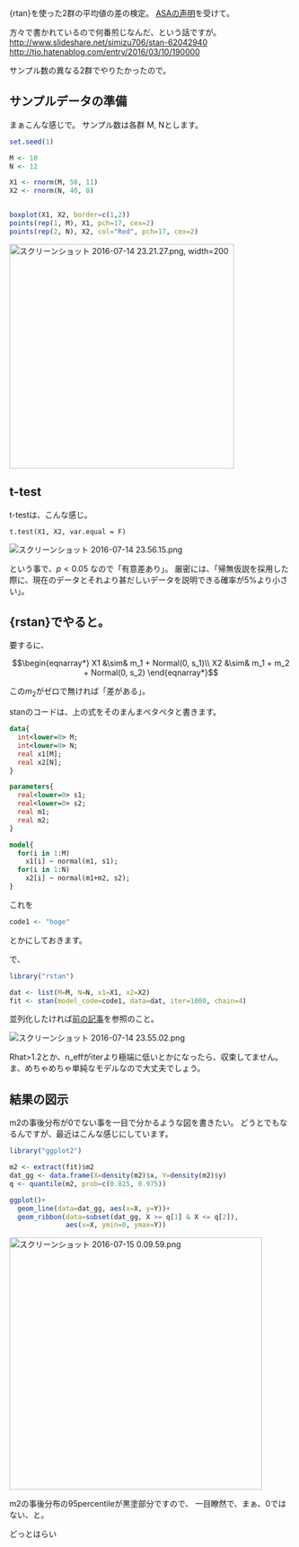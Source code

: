 
{rtan}を使った2群の平均値の差の検定。
[ASAの声明](https://www.amstat.org/newsroom/pressreleases/P-ValueStatement.pdf)を受けて。


方々で書かれているので何番煎じなんだ、という話ですが。
http://www.slideshare.net/simizu706/stan-62042940
http://tjo.hatenablog.com/entry/2016/03/10/190000

サンプル数の異なる2群でやりたかったので。


## サンプルデータの準備
まぁこんな感じで。
サンプル数は各群 M, Nとします。

```r
set.seed(1)

M <- 10
N <- 12

X1 <- rnorm(M, 50, 11)
X2 <- rnorm(N, 40, 8)


boxplot(X1, X2, border=c(1,2))
points(rep(1, M), X1, pch=17, cex=2)
points(rep(2, N), X2, col="Red", pch=17, cex=2)
```

<img width="400" alt="スクリーンショット 2016-07-14 23.21.27.png, width=200" src="md/{rstan}でN数の異なる2群の平均値の差/8980ba8a-8168-fc6e-9c64-8ae629263582.png">

## t-test
t-testは、こんな感じ。

```
t.test(X1, X2, var.equal = F)
```

![スクリーンショット 2016-07-14 23.56.15.png](md/{rstan}でN数の異なる2群の平均値の差/77e25df5-1be5-2462-6e3b-8d6af113b08b.png)

という事で、$p < 0.05$ なので「有意差あり」。
厳密には、「帰無仮説を採用した際に、現在のデータとそれより甚だしいデータを説明できる確率が5%より小さい」。

## {rstan}でやると。

要するに、

```math
\begin{eqnarray*}
X1 &\sim& m_1 + Normal(0, s_1)\\
X2 &\sim& m_1 + m_2 + Normal(0, s_2)
\end{eqnarray*}
```
この$m_2$がゼロで無ければ「差がある」。

stanのコードは、上の式をそのまんまペタペタと書きます。

```stan
data{
  int<lower=0> M;
  int<lower=0> N;
  real x1[M];
  real x2[N];
}

parameters{
  real<lower=0> s1;
  real<lower=0> s2;
  real m1;
  real m2;
}

model{
  for(i in 1:M)
    x1[i] ~ normal(m1, s1);
  for(i in 1:N)
    x2[i] ~ normal(m1+m2, s2);
}
```

これを 

```r
code1 <- "hoge"
```

とかにしておきます。

で、

```r
library("rstan")

dat <- list(M=M, N=N, x1=X1, x2=X2)
fit <- stan(model_code=code1, data=dat, iter=1000, chain=4)
```

並列化したければ[前の記事](http://qiita.com/kilometer/items/ec6db39948329cdc796b)を参照のこと。

![スクリーンショット 2016-07-14 23.55.02.png](md/{rstan}でN数の異なる2群の平均値の差/12a5d5e4-f19a-68c8-d2a9-0903e8fe6797.png)

Rhat>1.2とか、n_effがiterより極端に低いとかになったら、収束してません。
ま、めちゃめちゃ単純なモデルなので大丈夫でしょう。

## 結果の図示
m2の事後分布が0でない事を一目で分かるような図を書きたい。
どうとでもなるんですが、最近はこんな感じにしています。

```r
library("ggplot2")

m2 <- extract(fit)$m2
dat_gg <- data.frame(X=density(m2)$x, Y=density(m2)$y)
q <- quantile(m2, prob=c(0.025, 0.975))

ggplot()+
  geom_line(data=dat_gg, aes(x=X, y=Y))+
  geom_ribbon(data=subset(dat_gg, X >= q[1] & X <= q[2]),
              aes(x=X, ymin=0, ymax=Y))
```
<img width=450 alt="スクリーンショット 2016-07-15 0.09.59.png" src="md/{rstan}でN数の異なる2群の平均値の差/a30f6237-f252-5a79-ec73-2e29d3c9e7f8.png">

m2の事後分布の95percentileが黒塗部分ですので、
一目瞭然で、まぁ、0ではない、と。


どっとはらい

